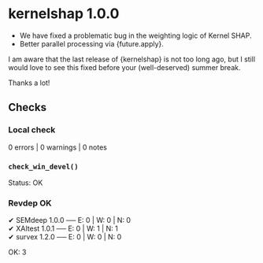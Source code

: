 # kernelshap 1.0.0

- We have fixed a problematic bug in the weighting logic of Kernel SHAP.
- Better parallel processing via {future.apply}.

I am aware that the last release of {kernelshap} is not too long ago, but I still would love to see
this fixed before your (well-deserved) summer break.

Thanks a lot!

## Checks

### Local check

0 errors | 0 warnings | 0 notes
  
### `check_win_devel()`

Status: OK

### Revdep OK

✔ SEMdeep 1.0.0                          ── E: 0     | W: 0     | N: 0               
✔ XAItest 1.0.1                          ── E: 0     | W: 1     | N: 1               
✔ survex 1.2.0                           ── E: 0     | W: 0     | N: 0       

OK: 3     
